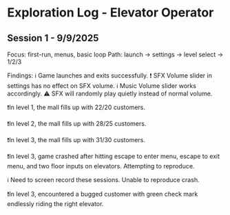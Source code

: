 # Exploration Log - Elevator Operator

## Session 1 - 9/9/2025
Focus: first-run, menus, basic loop
Path: launch -> settings -> level select -> 1/2/3

Findings:
ℹ️ Game launches and exits successfully.
❗ SFX Volume slider in settings has no effect on SFX volume.
ℹ️ Music Volume slider works accordingly.
⚠️ SFX will randomly play quietly instead of normal volume.

❗In level 1, the mall fills up with 22/20 customers.

❗In level 2, the mall fills up with 28/25 customers.

❗In level 3, the mall fills up with 31/30 customers.

❗In level 3, game crashed after hitting escape to enter menu, escape to exit menu, and two floor inputs on elevators. Attempting to reproduce.

ℹ️ Need to screen record these sessions. Unable to reproduce crash.

❗In level 3, encountered a bugged customer with green check mark endlessly riding the right elevator.